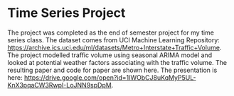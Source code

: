 # Time Series Project


The project was completed as the end of semester project for my time series class. The dataset comes from UCI Machine Learning Repository: https://archive.ics.uci.edu/ml/datasets/Metro+Interstate+Traffic+Volume. The project modelled traffic volume using seasonal ARIMA model and looked at potential weather factors associating with the traffic volume. The resulting paper and code for paper are shown here. The presentation is here: https://drive.google.com/open?id=1IWObCJ8uKqMyP5UL-KnX3pqaCW3RwpI-LoJNN9spDpM.
